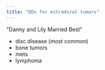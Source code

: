 ```yaml
---
title: "DDx for extradural tumors"
---
```

&quot;Danny and Lily Married Best&quot;

- disc disease (most common)
- bone tumors
- mets
- lymphoma

